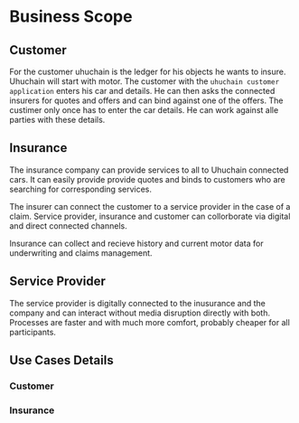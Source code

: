 # Business Scope 
## Customer

For the customer uhuchain is the ledger for his objects he wants to insure. Uhuchain will start with motor. 
The customer with the `uhuchain customer application` enters his car and details. 
He can then asks the connected insurers for quotes and offers and can bind against one of the offers. 
The custimer only once has to enter the car details. He can work against alle parties with these details. 

## Insurance 

The insurance company can provide services to all to Uhuchain connected cars. 
It can easily provide provide quotes and binds to customers who are searching for corresponding services.

The insurer can connect the customer to a service provider in the case of a claim. Service provider, 
insurance and customer can collorborate via digital and direct connected channels.

Insurance can collect and recieve history and current motor data for underwriting and claims management.  

## Service Provider 

The service provider is digitally connected to the inusurance and the company and can interact without media disruption directly with both. Processes are faster and with much more comfort, probably cheaper for all participants. 

## Use Cases Details 

### Customer
### Insurance 
